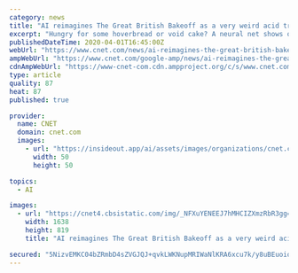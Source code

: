 ```yaml
---
category: news
title: "AI reimagines The Great British Bakeoff as a very weird acid trip"
excerpt: "Hungry for some hoverbread or void cake? A neural net shows off its idea of a perfectly terrifying baking show I wish really existed. The Great British Bake Off -- rebranded for Americans as on Netflix -- features amateur bakers competing to make the best cakes,"
publishedDateTime: 2020-04-01T16:45:00Z
webUrl: "https://www.cnet.com/news/ai-reimagines-the-great-british-bakeoff-as-a-very-weird-acid-trip/"
ampWebUrl: "https://www.cnet.com/google-amp/news/ai-reimagines-the-great-british-bakeoff-as-a-very-weird-acid-trip/"
cdnAmpWebUrl: "https://www-cnet-com.cdn.ampproject.org/c/s/www.cnet.com/google-amp/news/ai-reimagines-the-great-british-bakeoff-as-a-very-weird-acid-trip/"
type: article
quality: 87
heat: 87
published: true

provider:
  name: CNET
  domain: cnet.com
  images:
    - url: "https://insideout.app/ai/assets/images/organizations/cnet.com-50x50.jpg"
      width: 50
      height: 50

topics:
  - AI

images:
  - url: "https://cnet4.cbsistatic.com/img/_NFXuYENEEJ7hMHCIZXmzRbR3gg=/2020/04/01/e09279d1-c2fd-4138-b8e5-ea9d977dd720/twitter-in-stream-wide-bakeoff2.jpg"
    width: 1638
    height: 819
    title: "AI reimagines The Great British Bakeoff as a very weird acid trip"

secured: "5NizvEMKC04bZRmbD4sZVGJQJ+qvkLWKNupMRIWaNlKRA6xcu7k/y8uBEuoioyJvnBUE5luzsznw1nyawXLC7hN6y7LiiRzLGLVSx8DB1HZNfDslo+2GdioCG2XNq1/jnZjivt3SHSqeLeCFhidkryvDDJtoUWKdQBM4l2eDsMzlN4k6c/AuoNSksil8tFij9uhEa/P61n6zMoRaRLj0soeboSQSGZmEtXIox74JLAn4ze1puj81t6W4CQ5GSuR11+rJdfZvA+Ma6g2goDvESicgeZtLdg5SpR8iCAT+kFaK4TWoAtrIN8EwLnml6eshQJitZrTlSPinmvMoV1MslZ5x+TG12q9BinOnKaOnfmaLnAir2JBw3THjn0fwaMsotEY9uKpQJeHeEIfjDwqMK3ot09JkpIXpuYLitB7H7XRJqvqbwyjFeQ4f6nrt4e3iUEtYspQLJVCyVC933JAlmwFFGPKHzw1rLjHd7IqOedM=;nRA0JqPF+7tF1lmmKpKlJA=="
---
```


